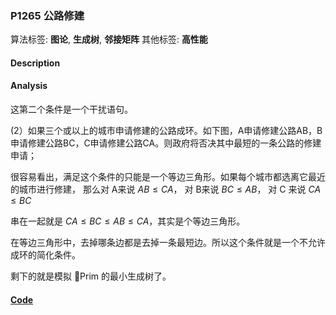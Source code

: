 
### P1265 公路修建

算法标签: **图论**, **生成树**, **邻接矩阵**
其他标签: **高性能**

#### Description


#### Analysis

这第二个条件是一个干扰语句。

(2）如果三个或以上的城市申请修建的公路成环。如下图，A申请修建公路AB，B申请修建公路BC，C申请修建公路CA。则政府将否决其中最短的一条公路的修建申请； 

很容易看出，满足这个条件的只能是一个等边三角形。如果每个城市都选离它最近的城市进行修建， 那么对 A来说   $AB \leq CA$， 对 B来说 $BC \leq AB$， 对 C 来说 $CA \leq BC$

串在一起就是 $CA \leq BC \leq AB \leq CA$，其实是个等边三角形。

在等边三角形中，去掉哪条边都是去掉一条最短边。所以这个条件就是一个不允许成环的简化条件。

剩下的就是模拟 Prim 的最小生成树了。

#### [Code](../../cpp/12/p1265.cpp)


